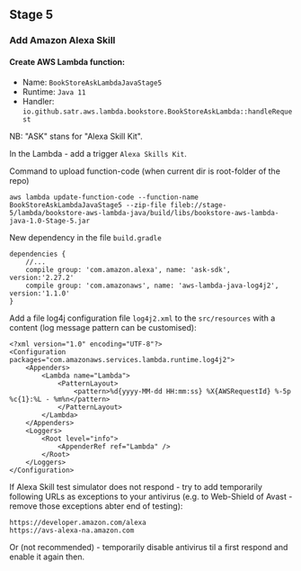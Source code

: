 ## Stage 5
### Add Amazon Alexa Skill

#### Create AWS Lambda function:
 * Name: `BookStoreAskLambdaJavaStage5`
 * Runtime: `Java 11`
 * Handler: `io.github.satr.aws.lambda.bookstore.BookStoreAskLambda::handleRequest`

NB: "ASK" stans for "Alexa Skill Kit".

In the Lambda - add a trigger `Alexa Skills Kit`.

Command to upload function-code (when current dir is root-folder of the repo)
```
aws lambda update-function-code --function-name BookStoreAskLambdaJavaStage5 --zip-file fileb://stage-5/lambda/bookstore-aws-lambda-java/build/libs/bookstore-aws-lambda-java-1.0-Stage-5.jar
```

New dependency in the file `build.gradle`
```
dependencies {
    //...
    compile group: 'com.amazon.alexa', name: 'ask-sdk', version:'2.27.2'
    compile group: 'com.amazonaws', name: 'aws-lambda-java-log4j2', version:'1.1.0'
}
```

Add a file log4j configuration file `log4j2.xml` to the `src/resources` with a content (log message pattern can be customised):
```
<?xml version="1.0" encoding="UTF-8"?>
<Configuration packages="com.amazonaws.services.lambda.runtime.log4j2">
    <Appenders>
        <Lambda name="Lambda">
            <PatternLayout>
                <pattern>%d{yyyy-MM-dd HH:mm:ss} %X{AWSRequestId} %-5p %c{1}:%L - %m%n</pattern>
            </PatternLayout>
        </Lambda>
    </Appenders>
    <Loggers>
        <Root level="info">
            <AppenderRef ref="Lambda" />
        </Root>
    </Loggers>
</Configuration>
```

If Alexa Skill test simulator does not respond - try to add temporarily following URLs as exceptions to your antivirus (e.g. to Web-Shield of Avast - remove those exceptions abter end of testing):
```
https://developer.amazon.com/alexa
https://avs-alexa-na.amazon.com
```
 Or (not recommended) - temporarily disable antivirus til a first respond and enable it again then.